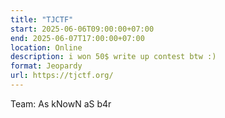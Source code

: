 ```yaml
---
title: "TJCTF"
start: 2025-06-06T09:00:00+07:00
end: 2025-06-07T17:00:00+07:00
location: Online
description: i won 50$ write up contest btw :)
format: Jeopardy
url: https://tjctf.org/
---
```

Team: As kNowN aS b4r
